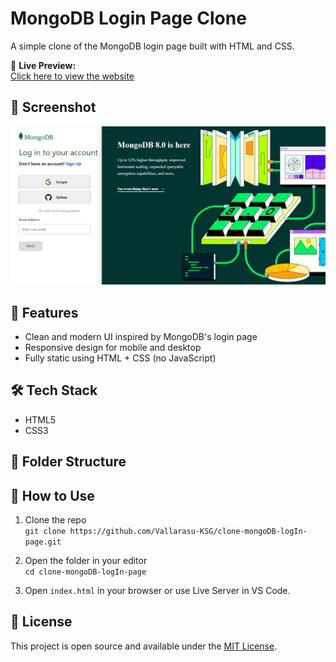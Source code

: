 # MongoDB Login Page Clone

A simple clone of the MongoDB login page built with HTML and CSS.

🔗 **Live Preview:**  
[Click here to view the website](https://vallarasu-ksg.github.io/clone-mongoDB-logIn-page/)

## 📸 Screenshot

![screenshot](./images/MongoDB-LogIn-img.jpg) <!-- Add a screenshot named screenshot.png in your repo -->

## 🚀 Features

- Clean and modern UI inspired by MongoDB's login page
- Responsive design for mobile and desktop
- Fully static using HTML + CSS (no JavaScript)

## 🛠️ Tech Stack

- HTML5
- CSS3

## 📂 Folder Structure


## 📌 How to Use

1. Clone the repo  
   `git clone https://github.com/Vallarasu-KSG/clone-mongoDB-logIn-page.git`

2. Open the folder in your editor  
   `cd clone-mongoDB-logIn-page`

3. Open `index.html` in your browser or use Live Server in VS Code.

## 📄 License

This project is open source and available under the [MIT License](LICENSE).
